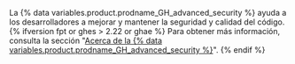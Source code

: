 La {% data variables.product.prodname_GH_advanced_security %} ayuda a los desarrolladores a mejorar y mantener la seguridad y calidad del código.{% ifversion fpt or ghes > 2.22 or ghae %} Para obtener más información, consulta la sección "[Acerca de la {% data variables.product.prodname_GH_advanced_security %}](/github/getting-started-with-github/about-github-advanced-security)".
{% endif %}
